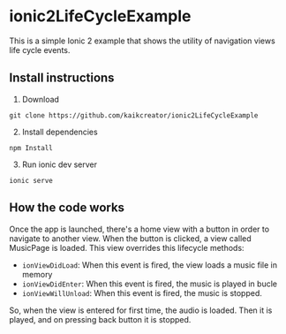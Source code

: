 # ionic2LifeCycleExample

This is a simple Ionic 2 example that shows the utility of navigation views life cycle events.

## Install instructions

1. Download
```
git clone https://github.com/kaikcreator/ionic2LifeCycleExample
```

2. Install dependencies
```
npm Install
```

3. Run ionic dev server
```
ionic serve 
```

## How the code works

Once the app is launched, there's a home view with a button in order to navigate to another view.
When the button is clicked, a view called MusicPage is loaded. This view overrides this lifecycle methods: 

* `ionViewDidLoad`: When this event is fired, the view loads a music file in memory
* `ionViewDidEnter`: When this event is fired, the music is played in bucle
* `ionViewWillUnload`: When this event is fired, the music is stopped.

So, when the view is entered for first time, the audio is loaded. Then it is played, and on pressing back button it is stopped.

